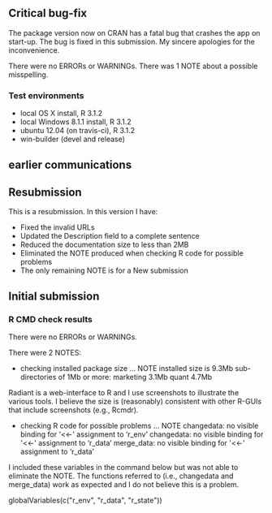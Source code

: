 ## Critical bug-fix

The package version now on CRAN has a fatal bug that crashes the app on
start-up. The bug is fixed in this submission. My sincere apologies for the
inconvenience.

There were no ERRORs or WARNINGs. There was 1 NOTE about a possible misspelling.

### Test environments
* local OS X install, R 3.1.2
* local Windows 8.1.1 install, R 3.1.2
* ubuntu 12.04 (on travis-ci), R 3.1.2
* win-builder (devel and release)

## earlier communications

## Resubmission
This is a resubmission. In this version I have:

* Fixed the invalid URLs
* Updated the Description field to a complete sentence
* Reduced the documentation size to less than 2MB
* Eliminated the NOTE produced when checking R code for possible problems
* The only remaining NOTE is for a New submission

## Initial submission

### R CMD check results
There were no ERRORs or WARNINGs.

There were 2 NOTES:

* checking installed package size ... NOTE
  installed size is  9.3Mb
  sub-directories of 1Mb or more:
    marketing   3.1Mb
    quant       4.7Mb

Radiant is a web-interface to R and I use screenshots to illustrate the various
tools. I believe the size is (reasonably) consistent with other R-GUIs that
include screenshots (e.g., Rcmdr).

* checking R code for possible problems ... NOTE
changedata: no visible binding for '<<-' assignment to ‘r_env’
changedata: no visible binding for '<<-' assignment to ‘r_data’
merge_data: no visible binding for '<<-' assignment to ‘r_data’

I included these variables in the command below but was not able to eliminate
the NOTE. The functions referred to (i.e., changedata and merge_data) work as
expected and I do not believe this is a problem.

globalVariables(c("r_env", "r_data", "r_state"))
